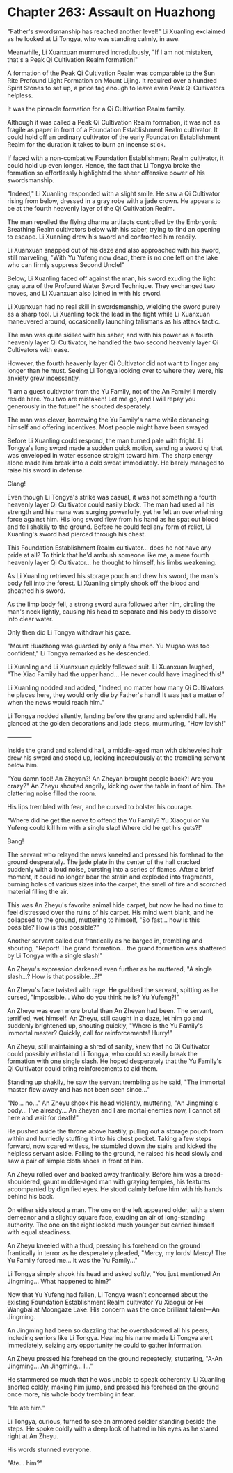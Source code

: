 # Chapter 263: Assault on Huazhong

"Father's swordsmanship has reached another level!" Li Xuanling exclaimed as he looked at Li Tongya, who was standing calmly, in awe.

Meanwhile, Li Xuanxuan murmured incredulously, "If I am not mistaken, that's a Peak Qi Cultivation Realm formation!"

A formation of the Peak Qi Cultivation Realm was comparable to the Sun Rite Profound Light Formation on Mount Lijing. It required over a hundred Spirit Stones to set up, a price tag enough to leave even Peak Qi Cultivators helpless.

It was the pinnacle formation for a Qi Cultivation Realm family.

Although it was called a Peak Qi Cultivation Realm formation, it was not as fragile as paper in front of a Foundation Establishment Realm cultivator. It could hold off an ordinary cultivator of the early Foundation Establishment Realm for the duration it takes to burn an incense stick.

If faced with a non-combative Foundation Establishment Realm cultivator, it could hold up even longer. Hence, the fact that Li Tongya broke the formation so effortlessly highlighted the sheer offensive power of his swordsmanship.

"Indeed," Li Xuanling responded with a slight smile. He saw a Qi Cultivator rising from below, dressed in a gray robe with a jade crown. He appears to be at the fourth heavenly layer of the Qi Cultivation Realm.

The man repelled the flying dharma artifacts controlled by the Embryonic Breathing Realm cultivators below with his saber, trying to find an opening to escape. Li Xuanling drew his sword and confronted him readily.

Li Xuanxuan snapped out of his daze and also approached with his sword, still marveling, "With Yu Yufeng now dead, there is no one left on the lake who can firmly suppress Second Uncle!"

Below, Li Xuanling faced off against the man, his sword exuding the light gray aura of the Profound Water Sword Technique. They exchanged two moves, and Li Xuanxuan also joined in with his sword.

Li Xuanxuan had no real skill in swordsmanship, wielding the sword purely as a sharp tool. Li Xuanling took the lead in the fight while Li Xuanxuan maneuvered around, occasionally launching talismans as his attack tactic.

The man was quite skilled with his saber, and with his power as a fourth heavenly layer Qi Cultivator, he handled the two second heavenly layer Qi Cultivators with ease.

However, the fourth heavenly layer Qi Cultivator did not want to linger any longer than he must. Seeing Li Tongya looking over to where they were, his anxiety grew incessantly.

"I am a guest cultivator from the Yu Family, not of the An Family! I merely reside here. You two are mistaken! Let me go, and I will repay you generously in the future!" he shouted desperately.

The man was clever, borrowing the Yu Family's name while distancing himself and offering incentives. Most people might have been swayed.

Before Li Xuanling could respond, the man turned pale with fright. Li Tongya's long sword made a sudden quick motion, sending a sword qi that was enveloped in water essence straight toward him. The sharp energy alone made him break into a cold sweat immediately. He barely managed to raise his sword in defense.

Clang!

Even though Li Tongya's strike was casual, it was not something a fourth heavenly layer Qi Cultivator could easily block. The man had used all his strength and his mana was surging powerfully, yet he felt an overwhelming force against him. His long sword flew from his hand as he spat out blood and fell shakily to the ground. Before he could feel any form of relief, Li Xuanling's sword had pierced through his chest.

This Foundation Establishment Realm cultivator... does he not have any pride at all? To think that he'd ambush someone like me, a mere fourth heavenly layer Qi Cultivator... he thought to himself, his limbs weakening.

As Li Xuanling retrieved his storage pouch and drew his sword, the man's body fell into the forest. Li Xuanling simply shook off the blood and sheathed his sword.

As the limp body fell, a strong sword aura followed after him, circling the man's neck lightly, causing his head to separate and his body to dissolve into clear water.

Only then did Li Tongya withdraw his gaze.

"Mount Huazhong was guarded by only a few men. Yu Mugao was too confident," Li Tongya remarked as he descended.

Li Xuanling and Li Xuanxuan quickly followed suit. Li Xuanxuan laughed, "The Xiao Family had the upper hand... He never could have imagined this!"

Li Xuanling nodded and added, "Indeed, no matter how many Qi Cultivators he places here, they would only die by Father's hand! It was just a matter of when the news would reach him."

Li Tongya nodded silently, landing before the grand and splendid hall. He glanced at the golden decorations and jade steps, murmuring, "How lavish!"

————

Inside the grand and splendid hall, a middle-aged man with disheveled hair drew his sword and stood up, looking incredulously at the trembling servant below him.

"You damn fool! An Zheyan?! An Zheyan brought people back?! Are you crazy?" An Zheyu shouted angrily, kicking over the table in front of him. The clattering noise filled the room.

His lips trembled with fear, and he cursed to bolster his courage.

"Where did he get the nerve to offend the Yu Family? Yu Xiaogui or Yu Yufeng could kill him with a single slap! Where did he get his guts?!"

Bang!

The servant who relayed the news kneeled and pressed his forehead to the ground desperately. The jade plate in the center of the hall cracked suddenly with a loud noise, bursting into a series of flames. After a brief moment, it could no longer bear the strain and exploded into fragments, burning holes of various sizes into the carpet, the smell of fire and scorched material filling the air.

This was An Zheyu's favorite animal hide carpet, but now he had no time to feel distressed over the ruins of his carpet. His mind went blank, and he collapsed to the ground, muttering to himself, "So fast... how is this possible? How is this possible?"

Another servant called out frantically as he barged in, trembling and shouting, "Report! The grand formation... the grand formation was shattered by Li Tongya with a single slash!"

An Zheyu's expression darkened even further as he muttered, "A single slash...? How is that possible...?!"

An Zheyu's face twisted with rage. He grabbed the servant, spitting as he cursed, "Impossible... Who do you think he is? Yu Yufeng?!"

An Zheyu was even more brutal than An Zheyan had been. The servant, terrified, wet himself. An Zheyu, still caught in a daze, let him go and suddenly brightened up, shouting quickly, "Where is the Yu Family's immortal master? Quickly, call for reinforcements! Hurry!"

An Zheyu, still maintaining a shred of sanity, knew that no Qi Cultivator could possibly withstand Li Tongya, who could so easily break the formation with one single slash. He hoped desperately that the Yu Family's Qi Cultivator could bring reinforcements to aid them.

Standing up shakily, he saw the servant trembling as he said, "The immortal master flew away and has not been seen since..."

"No... no..." An Zheyu shook his head violently, muttering, "An Jingming's body... I've already... An Zheyan and I are mortal enemies now, I cannot sit here and wait for death!"

He pushed aside the throne above hastily, pulling out a storage pouch from within and hurriedly stuffing it into his chest pocket. Taking a few steps forward, now scared witless, he stumbled down the stairs and kicked the helpless servant aside. Falling to the ground, he raised his head slowly and saw a pair of simple cloth shoes in front of him.

An Zheyu rolled over and backed away frantically. Before him was a broad-shouldered, gaunt middle-aged man with graying temples, his features accompanied by dignified eyes. He stood calmly before him with his hands behind his back.

On either side stood a man. The one on the left appeared older, with a stern demeanor and a slightly square face, exuding an air of long-standing authority. The one on the right looked much younger but carried himself with equal steadiness.

An Zheyu kneeled with a thud, pressing his forehead on the ground frantically in terror as he desperately pleaded, "Mercy, my lords! Mercy! The Yu Family forced me... it was the Yu Family..."

Li Tongya simply shook his head and asked softly, "You just mentioned An Jingming... What happened to him?"

Now that Yu Yufeng had fallen, Li Tongya wasn't concerned about the existing Foundation Establishment Realm cultivator Yu Xiaogui or Fei Wangbai at Moongaze Lake. His concern was the once brilliant talent—An Jingming.

An Jingming had been so dazzling that he overshadowed all his peers, including seniors like Li Tongya. Hearing his name made Li Tongya alert immediately, seizing any opportunity he could to gather information.

An Zheyu pressed his forehead on the ground repeatedly, stuttering, "A-An Jingming... An Jingming... I..."

He stammered so much that he was unable to speak coherently. Li Xuanling snorted coldly, making him jump, and pressed his forehead on the ground once more, his whole body trembling in fear.

"He ate him."

Li Tongya, curious, turned to see an armored soldier standing beside the steps. He spoke coldly with a deep look of hatred in his eyes as he stared right at An Zheyu.

His words stunned everyone.

"Ate... him?"
